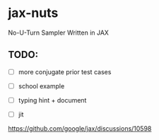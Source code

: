 # jax-nuts
No-U-Turn Sampler Written in JAX


## TODO:
- [ ] more conjugate prior test cases
- [ ] school example
- [ ] typing hint + document
- [ ] jit


https://github.com/google/jax/discussions/10598